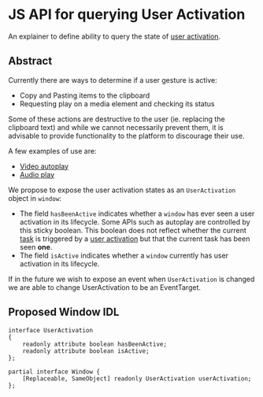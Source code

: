 # JS API for querying User Activation
An explainer to define ability to query the state of [user activation](https://html.spec.whatwg.org/multipage/interaction.html#activation).

## Abstract

Currently there are ways to determine if a user gesture is active:
* Copy and Pasting items to the clipboard
* Requesting play on a media element and checking its status

Some of these actions are destructive to the user (ie. replacing
the clipboard text) and while we cannot necessarily prevent them,
it is advisable to provide functionality to the platform to
discourage their use.

A few examples of use are:
* [Video autoplay](https://github.com/ampproject/amphtml/blob/f7bb404d853df97645bb1a38fffc28b7efac16b8/src/utils/video.js#L26)
* [Audio play](https://github.com/ampproject/amphtml/blob/e32fdddfa38e043cd1df102d50e6d12911e1227e/extensions/amp-iframe/0.1/amp-iframe.js#L675)

We propose to expose the user activation states as an `UserActivation` object in `window`:
* The field `hasBeenActive` indicates whether a `window` has ever seen a user activation in its lifecycle. Some APIs such
as autoplay are controlled by this sticky boolean. This boolean does not reflect whether the current [task](https://html.spec.whatwg.org/multipage/webappapis.html#concept-task) is triggered by a [user activation](https://html.spec.whatwg.org/multipage/interaction.html#activation) but that the current task has been seen **one**.
* The field `isActive` indicates whether a `window` currently has user activation in its lifecycle.

If in the future we wish to expose an event when `UserActivation` is changed we are able to change UserActivation to be an
EventTarget.

## Proposed Window IDL

```WebIDL
interface UserActivation
{
    readonly attribute boolean hasBeenActive;
    readonly attribute boolean isActive;
};

partial interface Window {
    [Replaceable, SameObject] readonly UserActivation userActivation;
};
```

